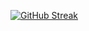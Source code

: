 [![GitHub Streak](https://github-readme-streak-stats.herokuapp.com?user=kohithReddy&theme=gruvbox&hide_border=true)](https://git.io/streak-stats)
